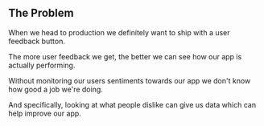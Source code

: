 ## The Problem

When we head to production we definitely want to ship with a user feedback button.

The more user feedback we get, the better we can see how our app is actually performing.

Without monitoring our users sentiments towards our app we don't know how good a job we're doing.

And specifically, looking at what people dislike can give us data which can help improve our app.
